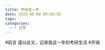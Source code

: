 ```yaml
---
title: 考研这一年
date: 2023-05-09 00:39:18
tags:
categories:
  - - 日常
---
```


#前言
谨以此文，记录我这一年的考研生活
#开端

